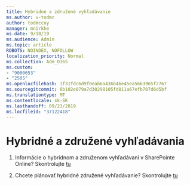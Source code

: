 ```yaml
---
title: Hybridné a združené vyhľadávanie
ms.author: v-todmc
author: todmccoy
manager: mnirkhe
ms.date: 9/18/19
ms.audience: Admin
ms.topic: article
ROBOTS: NOINDEX, NOFOLLOW
localization_priority: Normal
ms.collection: Adm_O365
ms.custom:
- "9000653"
- "2505"
ms.openlocfilehash: 1f31fdc6d9f0eab6a436b46e45ea5663965f2767
ms.sourcegitcommit: 6b102e079a7d30298105fd811a67efb707d6d5bf
ms.translationtype: MT
ms.contentlocale: sk-SK
ms.lasthandoff: 09/23/2019
ms.locfileid: "37122418"
---
```

# <a name="hybrid-and-federated-searches"></a>Hybridné a združené vyhľadávania 

1. Informácie o hybridnom a združenom vyhľadávaní v SharePointe Online?
    Skontrolujte [tu](https://docs.microsoft.com/sharepoint/hybrid/hybrid-search-in-sharepoint)

2. Chcete plánovať hybridné združené vyhľadávanie?
    Skontrolujte [tu](https://docs.microsoft.com/sharepoint/hybrid/plan-hybrid-federated-search)